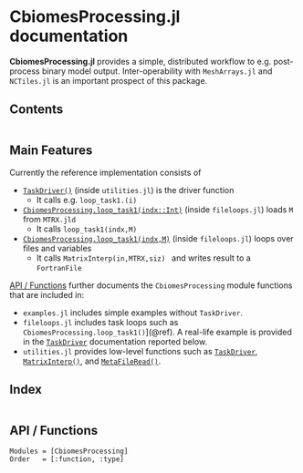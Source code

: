 # CbiomesProcessing.jl documentation

**CbiomesProcessing.jl** provides a simple, distributed workflow to e.g. post-process binary model output. Inter-operability with `MeshArrays.jl` and `NCTiles.jl` is an important prospect of this package.

## Contents

```@contents
```

## Main Features

Currently the reference implementation consists of
- [`TaskDriver()`](@ref) (inside `utilities.jl`) is the driver function
    - It calls e.g. `loop_task1.(i)`
- [`CbiomesProcessing.loop_task1(indx::Int)`](@ref) (inside `fileloops.jl`) loads `M` from `MTRX.jld`
    - It calls `loop_task1(indx,M)`
- [`CbiomesProcessing.loop_task1(indx,M)`](@ref) (inside `fileloops.jl`) loops over files and variables
    - It calls `MatrixInterp(in,MTRX,siz) ` and writes result to a `FortranFile`

[API / Functions](@ref) further documents the `CbiomesProcessing` module functions that are included in:

- `examples.jl` includes simple examples without `TaskDriver`.
- `fileloops.jl` includes task loops such as `CbiomesProcessing.loop_task1()`](@ref). A real-life example is provided in the [`TaskDriver`](@ref) documentation reported below.
- `utilities.jl` provides low-level functions such as [`TaskDriver`](@ref), [`MatrixInterp()`](@ref), and [`MetaFileRead()`](@ref).

## Index

```@index
```

## API / Functions

```@autodocs
Modules = [CbiomesProcessing]
Order   = [:function, :type]
```
